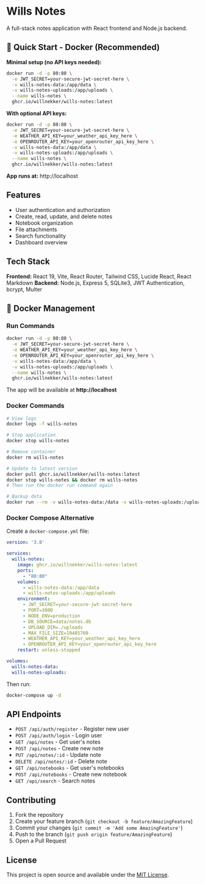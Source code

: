 # Wills Notes

A full-stack notes application with React frontend and Node.js backend.

## 🚀 Quick Start - Docker (Recommended)

**Minimal setup (no API keys needed):**

```bash
docker run -d -p 80:80 \
  -e JWT_SECRET=your-secure-jwt-secret-here \
  -v wills-notes-data:/app/data \
  -v wills-notes-uploads:/app/uploads \
  --name wills-notes \
  ghcr.io/willnekker/wills-notes:latest
```

**With optional API keys:**

```bash
docker run -d -p 80:80 \
  -e JWT_SECRET=your-secure-jwt-secret-here \
  -e WEATHER_API_KEY=your_weather_api_key_here \
  -e OPENROUTER_API_KEY=your_openrouter_api_key_here \
  -v wills-notes-data:/app/data \
  -v wills-notes-uploads:/app/uploads \
  --name wills-notes \
  ghcr.io/willnekker/wills-notes:latest
```

**App runs at:** http://localhost

## Features

- User authentication and authorization
- Create, read, update, and delete notes
- Notebook organization
- File attachments
- Search functionality
- Dashboard overview

## Tech Stack

**Frontend:** React 19, Vite, React Router, Tailwind CSS, Lucide React, React Markdown
**Backend:** Node.js, Express 5, SQLite3, JWT Authentication, bcrypt, Multer

## 🐳 Docker Management

### Run Commands

```bash
docker run -d -p 80:80 \
  -e JWT_SECRET=your-secure-jwt-secret-here \
  -e WEATHER_API_KEY=your_weather_api_key_here \
  -e OPENROUTER_API_KEY=your_openrouter_api_key_here \
  -v wills-notes-data:/app/data \
  -v wills-notes-uploads:/app/uploads \
  --name wills-notes \
  ghcr.io/willnekker/wills-notes:latest
```

The app will be available at **http://localhost**

### Docker Commands

```bash
# View logs
docker logs -f wills-notes

# Stop application
docker stop wills-notes

# Remove container
docker rm wills-notes

# Update to latest version
docker pull ghcr.io/willnekker/wills-notes:latest
docker stop wills-notes && docker rm wills-notes
# Then run the docker run command again

# Backup data
docker run --rm -v wills-notes-data:/data -v wills-notes-uploads:/uploads -v $(pwd):/backup alpine tar -czf /backup/wills-notes-backup-$(date +%Y%m%d).tar.gz -C / data uploads
```

### Docker Compose Alternative

Create a `docker-compose.yml` file:

```yaml
version: '3.8'

services:
  wills-notes:
    image: ghcr.io/willnekker/wills-notes:latest
    ports:
      - "80:80"
    volumes:
      - wills-notes-data:/app/data
      - wills-notes-uploads:/app/uploads
    environment:
      - JWT_SECRET=your-secure-jwt-secret-here
      - PORT=3000
      - NODE_ENV=production
      - DB_SOURCE=data/notes.db
      - UPLOAD_DIR=./uploads
      - MAX_FILE_SIZE=10485760
      - WEATHER_API_KEY=your_weather_api_key_here
      - OPENROUTER_API_KEY=your_openrouter_api_key_here
    restart: unless-stopped

volumes:
  wills-notes-data:
  wills-notes-uploads:
```

Then run:
```bash
docker-compose up -d
```

## API Endpoints

- `POST /api/auth/register` - Register new user
- `POST /api/auth/login` - Login user
- `GET /api/notes` - Get user's notes
- `POST /api/notes` - Create new note
- `PUT /api/notes/:id` - Update note
- `DELETE /api/notes/:id` - Delete note
- `GET /api/notebooks` - Get user's notebooks
- `POST /api/notebooks` - Create new notebook
- `GET /api/search` - Search notes

## Contributing

1. Fork the repository
2. Create your feature branch (`git checkout -b feature/AmazingFeature`)
3. Commit your changes (`git commit -m 'Add some AmazingFeature'`)
4. Push to the branch (`git push origin feature/AmazingFeature`)
5. Open a Pull Request

## License

This project is open source and available under the [MIT License](LICENSE).